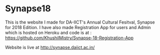 # Synapse18

This is the website I made for DA-IICT's Annual Cultural Fesitval, Synapse for 2018 Edition. I have also made Registration App for users and Admin which is hosted on Heroku and code is at : https://github.com/KhushilMistry/Synapse-18-Registration-App

Website is live at http://synapse.daiict.ac.in/
